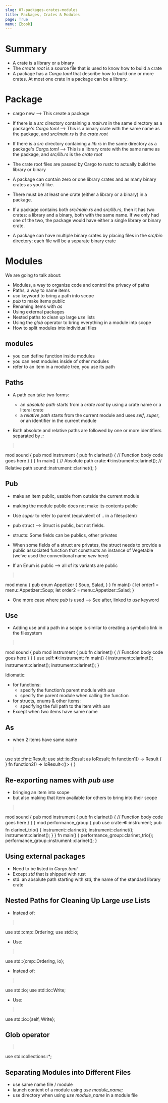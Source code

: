 ```yaml
---
slug: 07-packages-crates-modules
title: Packages, Crates & Modules
page: True
menu: [book]
---
```


# Summary

* A crate is a library or a binary
* The _create root_ is a source file that is used to know how to build a crate
* A package has a _Cargo.toml_ that describe how to build one or more crates. At most one crate in a package can be a library.

# Package

* cargo new --> This create a package

* If there is a _src_ directory containing a _main.rs_ in the same directory as a package's _Cargo.toml_ --> This is a binary crate with the same name as the package, and _src/main.rs_ is the _crate root_

* If there is a _src_ directory containing a _lib.rs_ in the same directory as a package's _Cargo.toml_ --> This is a library crate with the same name as the package, and _src/lib.rs_ is the _crate root_

* The crate root files are passed by Cargo to rustc to actually build the library or binary

* A package can contain zero or one library crates and as many binary crates as you’d like.

* There must be at least one crate (either a library or a binary) in a package.

* If a package contains both _src/main.rs_ and _src/lib.rs_, then it has two crates: a library and a binary, both with the same name. If we only had one of the two, the package would have either a single library or binary crate.

* A package can have multiple binary crates by placing files in the _src/bin_ directory: each file will be a separate binary crate

# Modules

We are going to talk about:

* Modules, a way to organize code and control the privacy of paths
* Paths, a way to name items
* _use_ keyword to bring a path into scope
* _pub_ to make items public
* Renaming items with _as_
* Using external packages
* Nested paths to clean up large _use_ lists
* Using the _glob_ operator to bring everything in a module into scope
* How to split modules into individual files

## modules

* you can define function inside modules
* you can nest modules inside of other modules
* refer to an item in a module tree, you use its path

## Paths

* A path can take two forms:
    * an _absolute path_ starts from a _crate root_ by using a crate name or a literal crate
    * a _relative path_ starts from the current module and uses _self_, _super_, or an identifier in the current module

* Both absolute and relative paths are followed by one or more identifiers separated by _::_


><pre>
mod sound {
    pub mod instrument {
        pub fn clarinet() {
            // Function body code goes here
        }
    }
}
fn main() {
    // Absolute path
    crate::sound::instrument::clarinet();
    // Relative path
    sound::instrument::clarinet();
}
</pre>

## Pub

* make an item public, usable from outside the current module
* making the module public does not make its contents public

* Use _super_ to refer to parent (equivalent of .. in a filesystem)

* pub struct --> Struct is public, but not fields.
* structs: Some fields can be publics, other privates

* When some fields of a struct are privates, the struct needs to provide a public associated function that constructs an instance of Vegetable (we’ve used the conventional name _new_ here)

* If an Enum is public --> all of its variants are public

><pre>
mod menu {
    pub enum Appetizer {
        Soup,
        Salad,
    }
}
fn main() {
    let order1 = menu::Appetizer::Soup;
    let order2 = menu::Appetizer::Salad;
}
</pre>

* One more case where _pub_ is used --> See after, linked to _use_ keyword

## Use

* Adding use and a path in a scope is similar to creating a symbolic link in the filesystem

><pre>
mod sound {
    pub mod instrument {
        pub fn clarinet() {
            // Function body code goes here
        }
    }
}
use self::sound::instrument;
fn main() {
    instrument::clarinet();
    instrument::clarinet();
    instrument::clarinet();
}
</pre>

Idiomatic:
* for functions:
    * specify the function’s parent module with _use_
    * specify the parent module when calling the function
* for structs, enums & other items:
    * specifying the full path to the item with _use_
* Except when two items have same name


## As

* when 2 items have same name

><pre>
use std::fmt::Result;
use std::io::Result as IoResult;
fn function1() -> Result {
}
fn function2() -> IoResult<()> {
}
</pre>

## Re-exporting names with _pub use_

* bringing an item into scope
* but also making that item available for others to bring into their scope


><pre>
mod sound {
    pub mod instrument {
        pub fn clarinet() {
            // Function body code goes here
        }
    }
}
mod performance_group {
    pub use crate::sound::instrument;
    pub fn clarinet_trio() {
        instrument::clarinet();
        instrument::clarinet();
        instrument::clarinet();
    }
}
fn main() {
    performance_group::clarinet_trio();
    performance_group::instrument::clarinet();
}
</pre>

## Using external packages

* Need to be listed in _Cargo.toml_
* Except _std_ that is shipped with rust
* std:  an absolute path starting with _std_, the name of the standard library crate

## Nested Paths for Cleaning Up Large _use_ Lists

* Instead of:

><pre>
use std::cmp::Ordering;
use std::io;
</pre>

* Use:

><pre>
use std::{cmp::Ordering, io};
</pre>

* Instead of:

><pre>
use std::io;
use std::io::Write;
</pre>

* Use:

><pre>
use std::io::{self, Write};
</pre>

## Glob operator

><pre>
use std::collections::*;
</pre>

## Separating Modules into Different Files

* use same name file / module
* launch content of a module using _use module_name;_
* use directory when using _use module_name_ in a module file
